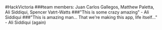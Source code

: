 #HackVictoria
###team members: Juan Carlos Gallegos, Matthew Paletta, Ali Siddiqui, Spencer Vatrt-Watts
###"This is some crazy amazing" - Ali Siddiqui
###"This is amazing man... That we're making this app, life itself..." - Ali Siddiqui (again)
